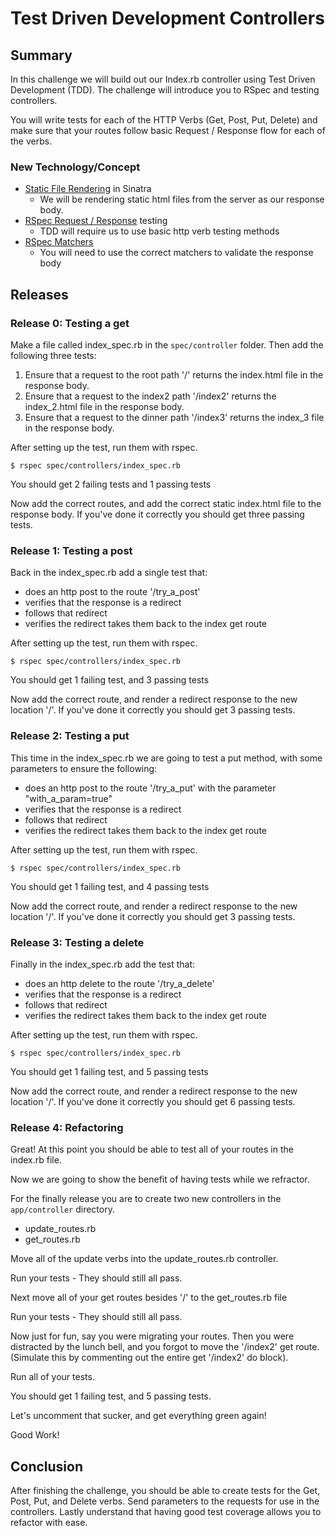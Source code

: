 # Test Driven Development Controllers

## Summary
In this challenge we will build out our Index.rb controller using Test Driven Development (TDD). The challenge will introduce you to RSpec and testing controllers. 

You will write tests for each of the HTTP Verbs (Get, Post, Put, Delete) and make sure that your routes follow basic Request / Response flow for each of the verbs.


### New Technology/Concept

- [Static File Rendering](http://stackoverflow.com/questions/2437390/serving-static-files-with-sinatra) in Sinatra
	- We will be rendering static html files from the server as our response body.
- [RSpec Request / Response](http://www.sinatrarb.com/testing.html) testing
	- TDD will require us to use basic http verb testing methods
- [RSpec Matchers](http://www.relishapp.com/rspec/rspec-expectations/docs/built-in-matchers)
	- You will need to use the correct matchers to validate the response body
	

## Releases

### Release 0: Testing a get 
Make a file called index_spec.rb in the ```spec/controller``` folder. Then add the following three tests:

1. Ensure that a request to the root path '/' returns the index.html file in the response body.
2. Ensure that a request to the index2 path '/index2' returns the index_2.html file in the response body.
3. Ensure that a request to the dinner path '/index3' returns the index_3 file in the response body.

After setting up the test, run them with rspec.

```
$ rspec spec/controllers/index_spec.rb 
```

You should get 2 failing tests and 1 passing tests

Now add the correct routes, and add the correct static index.html file to the response body. If you've done it correctly you should get three passing tests.


### Release 1: Testing a post 
Back in the index_spec.rb add a single test that:

- does an http post to the route '/try_a_post'
- verifies that the response is a redirect
- follows that redirect
- verifies the redirect takes them back to the index get route

After setting up the test, run them with rspec.

```
$ rspec spec/controllers/index_spec.rb 
```
You should get 1 failing test, and 3 passing tests

Now add the correct route, and render a redirect response to the new location '/'. If you've done it correctly you should get 3 passing tests.


### Release 2: Testing a put
This time in the index_spec.rb we are going to test a put method, with some parameters to ensure the following:

- does an http post to the route '/try_a_put' with the parameter "with_a_param=true"
- verifies that the response is a redirect
- follows that redirect
- verifies the redirect takes them back to the index get route

After setting up the test, run them with rspec.

```
$ rspec spec/controllers/index_spec.rb 
```
You should get 1 failing test, and 4 passing tests

Now add the correct route, and render a redirect response to the new location '/'. If you've done it correctly you should get 3 passing tests.


### Release 3: Testing a delete
Finally in the index_spec.rb add the test that:

- does an http delete to the route '/try_a_delete'
- verifies that the response is a redirect
- follows that redirect
- verifies the redirect takes them back to the index get route

After setting up the test, run them with rspec.

```
$ rspec spec/controllers/index_spec.rb 
```
You should get 1 failing test, and 5 passing tests

Now add the correct route, and render a redirect response to the new location '/'. If you've done it correctly you should get 6 passing tests.


### Release 4: Refactoring
Great! At this point you should be able to test all of your routes in the index.rb file.

Now we are going to show the benefit of having tests while we refractor.

For the finally release you are to create two new controllers in the ```app/controller``` directory.

- update_routes.rb
- get_routes.rb

Move all of the update verbs into the update_routes.rb controller. 

Run your tests - They should still all pass.

Next move all of your get routes besides '/' to the get_routes.rb file

Run your tests - They should still all pass.

Now just for fun, say you were migrating your routes. Then you were distracted by the lunch bell, and you forgot to move the '/index2' get route. (Simulate this by commenting out the entire get '/index2' do block). 

Run all of your tests.

You should get 1 failing test, and 5 passing tests.

Let's uncomment that sucker, and get everything green again!

Good Work! 

## Conclusion
After finishing the challenge, you should be able to create tests for the Get, Post, Put, and Delete verbs. Send parameters to the requests for use in the controllers. Lastly understand that having good test coverage allows you to refactor with ease. 

